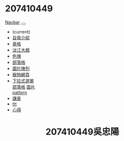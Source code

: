 # 207410449
<!DOCTYPE html>
<html>

<head>
  <meta charset="UTF-8">
  <meta name="viewport" content="width=device-width, initial-scale=1.0">
  <meta http-equiv="X-UA-Compatible" content="ie=edge">
  <link rel="stylesheet" href="https://use.fontawesome.com/releases/v5.0.13/css/all.css" integrity="sha384-DNOHZ68U8hZfKXOrtjWvjxusGo9WQnrNx2sqG0tfsghAvtVlRW3tvkXWZh58N9jp"
    crossorigin="anonymous">
  <link rel="stylesheet" href="https://stackpath.bootstrapcdn.com/bootstrap/4.1.1/css/bootstrap.min.css" integrity="sha384-WskhaSGFgHYWDcbwN70/dfYBj47jz9qbsMId/iRN3ewGhXQFZCSftd1LZCfmhktB"
    crossorigin="anonymous">
  <link rel="stylesheet" href="css/style.css">
  <link rel="stylesheet" href="../2044446-master/w05/css/imagegallery.css">
  <link rel="stylesheet" type="text/css" href="../2044446-master/w04/blog.css">
  <link rel="stylesheet" type="text/css" href="../2044446-master/w06/css/index.css">
  <style>
    .text{
text-align: center;
margin-top: 40px;
}
        </style>
</head>

<body>
  <nav class="navbar navbar-expand-lg navbar-light bg-light">
    <a class="navbar-brand" href="#">Navbar</a>
    <button class="navbar-toggler" type="button" data-toggle="collapse" data-target="#navbarNavDropdown" aria-controls="navbarNavDropdown"
      aria-expanded="false" aria-label="Toggle navigation">
      <span class="navbar-toggler-icon"></span>
    </button>
    <div class="collapse navbar-collapse" id="navbarNavDropdown">
      <ul class="navbar-nav">
        <li class="nav-item active">
          <a class="nav-link" href="../考試複習/靜態期末作業 - 複製.html"></a> <span class="sr-only">(current)</span></a>
        </li>
        <li class="nav-item">
          <a class="nav-link" href="../2044446-master/w01/intro.html">自我介紹</a>
        </li>
        <li class="nav-item">
          <a class="nav-link" href="../2044446-master/w02/table.html">表格</a>
        </li>
        <li class="nav-item">
          <a class="nav-link" href="../2044446-master/w03/tku60.html">淡江大戲</a>
        </li>
        <li class="nav-item">
          <a class="nav-link" href="../2044446-master/w03/div.html">色塊</a>
        </li>
        <li class="nav-item">
          <a class="nav-link" href="../2044446-master/w04/blog.html">部落格</a>
        </li>
        <li class="nav-item">
          <a class="nav-link" href="../2044446-master/w05/imagegallery.html">圖片陣列</a>
        </li>
        <li>
        <a class="nav-link" href="../2044446-master/w06/index.html">寵物網頁</a>
        </li>
        <li class="nav-item dropdown">
          <a class="nav-link dropdown-toggle" href="../2044446-master/w07/tkuassignment/text.html" id="navbarDropdownMenuLink"
            role="button" data-toggle="dropdown" aria-haspopup="true" aria-expanded="false">
            下拉式選單
          </a>
          <div class="dropdown-menu" aria-labelledby="navbarDropdownMenuLink">
            <a class="dropdown-item" href="../2044446-master/w07/tkuassignment/blog.html">部落格</a>
            <a class="dropdown-item" href="../2044446-master/w07/tkuassignment/imagegallery.html">圖片</a>
          </div>
        </li>
        </li>
        <a class="nav-link" href="../2044446-master/w08/index.html">pattern</a>
        </li>
        <li>
          <a class="nav-link" href="../2044446-master/my class.html">課表</a>
          </li>
          <li>
            <a class="nav-link" href="../2044446-master/w04/ttt.html">ttt</a>
            </li>
            <li>
              <a class="nav-link" href="../心得/心得.html">心得</a>
              </li>
      </ul>
    </div>
  </nav>
  <div class="text">
    <h1>207410449吳忠陽</h1>
  </div>

  <script src="http://code.jquery.com/jquery-3.3.1.min.js" integrity="sha256-FgpCb/KJQlLNfOu91ta32o/NMZxltwRo8QtmkMRdAu8="
    crossorigin="anonymous"></script>
  <script src="https://cdnjs.cloudflare.com/ajax/libs/popper.js/1.14.3/umd/popper.min.js" integrity="sha384-ZMP7rVo3mIykV+2+9J3UJ46jBk0WLaUAdn689aCwoqbBJiSnjAK/l8WvCWPIPm49"
    crossorigin="anonymous"></script>
  <script src="https://stackpath.bootstrapcdn.com/bootstrap/4.1.1/js/bootstrap.min.js" integrity="sha384-smHYKdLADwkXOn1EmN1qk/HfnUcbVRZyYmZ4qpPea6sjB/pTJ0euyQp0Mk8ck+5T"
    crossorigin="anonymous"></script>
  <script src="https://cdn.ckeditor.com/4.11.1/standard/ckeditor.js"></script>
</body>

</html>
